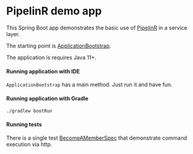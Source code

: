 # PipelinR demo app

This Spring Boot app demonstrates the basic use of [PipelinR](https://github.com/sizovs/PipelinR) in a service layer.

The starting point is [ApplicationBootstrap](src/main/java/lightweight4j/ApplicationBootstrap.java).

The application is requires Java 11+.

#### Running application with IDE
`ApplicationBootstrap` has a main method. Just run it and have fun.
 
#### Running application with Gradle
```
./gradlew bootRun
```

#### Running tests
There is a single test [BecomeAMemberSpec](src/test/groovy/lightweight4j/features/membership/BecomeAMemberSpec.groovy) that demonstrate command execution via http.

